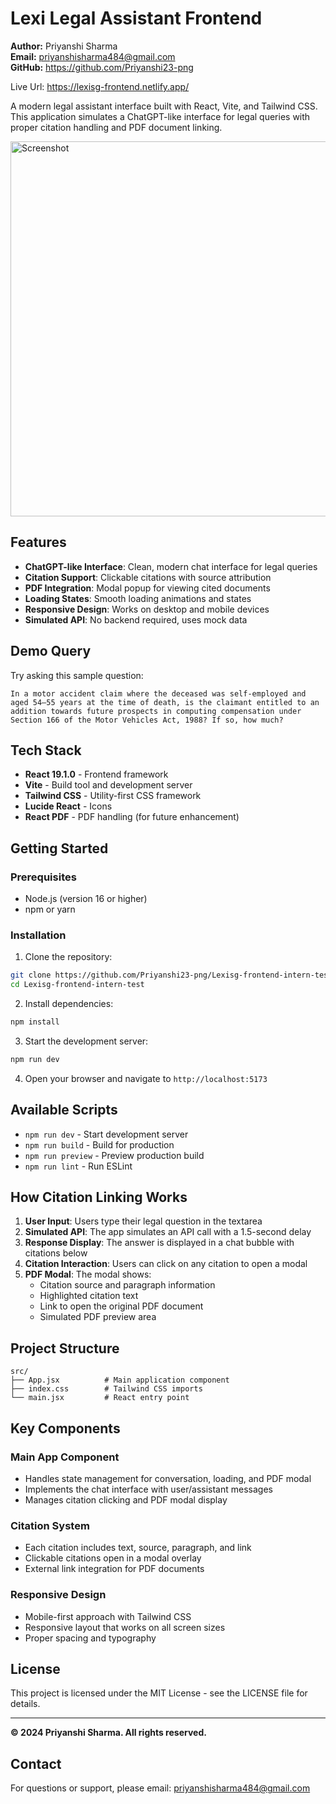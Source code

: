 # Lexi Legal Assistant Frontend

**Author:** Priyanshi Sharma  
**Email:** priyanshisharma484@gmail.com  
**GitHub:** https://github.com/Priyanshi23-png

Live Url: https://lexisg-frontend.netlify.app/

A modern legal assistant interface built with React, Vite, and Tailwind CSS. This application simulates a ChatGPT-like interface for legal queries with proper citation handling and PDF document linking.

<img src="src/assets/image.png" alt="Screenshot" width="600"/>

## Features

- **ChatGPT-like Interface**: Clean, modern chat interface for legal queries
- **Citation Support**: Clickable citations with source attribution
- **PDF Integration**: Modal popup for viewing cited documents
- **Loading States**: Smooth loading animations and states
- **Responsive Design**: Works on desktop and mobile devices
- **Simulated API**: No backend required, uses mock data

## Demo Query

Try asking this sample question:

```
In a motor accident claim where the deceased was self-employed and aged 54–55 years at the time of death, is the claimant entitled to an addition towards future prospects in computing compensation under Section 166 of the Motor Vehicles Act, 1988? If so, how much?
```

## Tech Stack

- **React 19.1.0** - Frontend framework
- **Vite** - Build tool and development server
- **Tailwind CSS** - Utility-first CSS framework
- **Lucide React** - Icons
- **React PDF** - PDF handling (for future enhancement)

## Getting Started

### Prerequisites

- Node.js (version 16 or higher)
- npm or yarn

### Installation

1. Clone the repository:

```bash
git clone https://github.com/Priyanshi23-png/Lexisg-frontend-intern-test.git
cd Lexisg-frontend-intern-test
```

2. Install dependencies:

```bash
npm install
```

3. Start the development server:

```bash
npm run dev
```

4. Open your browser and navigate to `http://localhost:5173`

## Available Scripts

- `npm run dev` - Start development server
- `npm run build` - Build for production
- `npm run preview` - Preview production build
- `npm run lint` - Run ESLint

## How Citation Linking Works

1. **User Input**: Users type their legal question in the textarea
2. **Simulated API**: The app simulates an API call with a 1.5-second delay
3. **Response Display**: The answer is displayed in a chat bubble with citations below
4. **Citation Interaction**: Users can click on any citation to open a modal
5. **PDF Modal**: The modal shows:
   - Citation source and paragraph information
   - Highlighted citation text
   - Link to open the original PDF document
   - Simulated PDF preview area

## Project Structure

```
src/
├── App.jsx          # Main application component
├── index.css        # Tailwind CSS imports
└── main.jsx         # React entry point
```

## Key Components

### Main App Component

- Handles state management for conversation, loading, and PDF modal
- Implements the chat interface with user/assistant messages
- Manages citation clicking and PDF modal display

### Citation System

- Each citation includes text, source, paragraph, and link
- Clickable citations open in a modal overlay
- External link integration for PDF documents

### Responsive Design

- Mobile-first approach with Tailwind CSS
- Responsive layout that works on all screen sizes
- Proper spacing and typography

## License

This project is licensed under the MIT License - see the LICENSE file for details.

---
**© 2024 Priyanshi Sharma. All rights reserved.**

## Contact

For questions or support, please email: priyanshisharma484@gmail.com
